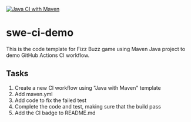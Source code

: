 [![Java CI with Maven](https://github.com/xudatwit/swe-ci-demo/actions/workflows/maven.yml/badge.svg)](https://github.com/xudatwit/swe-ci-demo/actions/workflows/maven.yml)
# swe-ci-demo
This is the code template for Fizz Buzz game using Maven Java project to demo GitHub Actions CI workflow.

## Tasks
1. Create a new CI workflow using "Java with Maven" template
2. Add maven.yml
3. Add code to fix the failed test
4. Complete the code and test, making sure that the build pass
5. Add the CI badge to README.md
